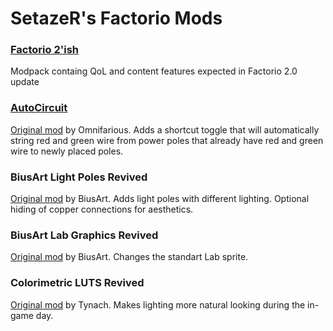# SetazeR's Factorio Mods

### [Factorio 2'ish](factorio-2ish/README.md)
Modpack containg QoL and content features expected in Factorio 2.0 update

### [AutoCircuit](AutoCircuit/README.md)
[Original mod](https://mods.factorio.com/mod/LD_AutoCircuit) by Omnifarious. Adds a shortcut toggle that will automatically string red and green wire from power poles that already have red and green wire to newly placed poles.

### BiusArt Light Poles Revived
[Original mod](https://mods.factorio.com/mod/b_light_poles) by BiusArt. Adds light poles with different lighting. Optional hiding of copper connections for aesthetics.

### BiusArt Lab Graphics Revived
[Original mod](https://mods.factorio.com/mod/laborat) by BiusArt. Changes the standart Lab sprite.

### Colorimetric LUTS Revived
[Original mod](https://mods.factorio.com/mod/colorimetric-luts) by Tynach. Makes lighting more natural looking during the in-game day.
